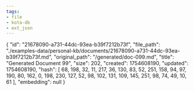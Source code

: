 ```yaml
---
tags:
- file
- kota-db
- ext_json
---
```

{
  "id": "21678090-a731-44dc-93ea-b39f7212b73f",
  "file_path": "./examples-data/personal-kb/documents/21678090-a731-44dc-93ea-b39f7212b73f.md",
  "original_path": "/generated/doc-099.md",
  "title": "Generated Document 99",
  "size": 202,
  "created": 1754608190,
  "updated": 1754608190,
  "hash": [
    68,
    198,
    32,
    11,
    217,
    36,
    130,
    83,
    52,
    251,
    158,
    94,
    97,
    190,
    80,
    162,
    0,
    198,
    230,
    127,
    52,
    98,
    102,
    131,
    109,
    145,
    251,
    98,
    74,
    49,
    10,
    61
  ],
  "embedding": null
}